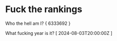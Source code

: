 # Fuck the rankings

Who the hell am I?
{ 6333692 }

What fucking year is it?
[ 2024-08-03T20:00:00Z ]
